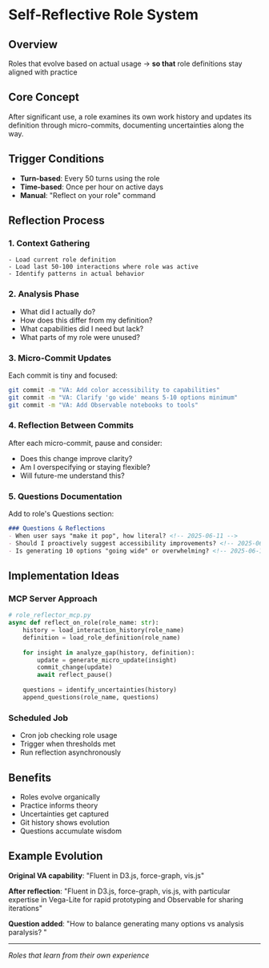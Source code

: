 # Self-Reflective Role System

## Overview
Roles that evolve based on actual usage → **so that** role definitions stay aligned with practice

## Core Concept
After significant use, a role examines its own work history and updates its definition through micro-commits, documenting uncertainties along the way.

## Trigger Conditions
- **Turn-based**: Every 50 turns using the role
- **Time-based**: Once per hour on active days
- **Manual**: "Reflect on your role" command

## Reflection Process

### 1. Context Gathering
```
- Load current role definition
- Load last 50-100 interactions where role was active
- Identify patterns in actual behavior
```

### 2. Analysis Phase
- What did I actually do?
- How does this differ from my definition?
- What capabilities did I need but lack?
- What parts of my role were unused?

### 3. Micro-Commit Updates
Each commit is tiny and focused:
```bash
git commit -m "VA: Add color accessibility to capabilities"
git commit -m "VA: Clarify 'go wide' means 5-10 options minimum"  
git commit -m "VA: Add Observable notebooks to tools"
```

### 4. Reflection Between Commits
After each micro-commit, pause and consider:
- Does this change improve clarity?
- Am I overspecifying or staying flexible?
- Will future-me understand this?

### 5. Questions Documentation
Add to role's Questions section:
```markdown
### Questions & Reflections
- When user says "make it pop", how literal? <!-- 2025-06-11 -->
- Should I proactively suggest accessibility improvements? <!-- 2025-06-12 -->
- Is generating 10 options "going wide" or overwhelming? <!-- 2025-06-13 -->
```

## Implementation Ideas

### MCP Server Approach
```python
# role_reflector_mcp.py
async def reflect_on_role(role_name: str):
    history = load_interaction_history(role_name)
    definition = load_role_definition(role_name)
    
    for insight in analyze_gap(history, definition):
        update = generate_micro_update(insight)
        commit_change(update)
        await reflect_pause()
    
    questions = identify_uncertainties(history)
    append_questions(role_name, questions)
```

### Scheduled Job
- Cron job checking role usage
- Trigger when thresholds met
- Run reflection asynchronously

## Benefits
- Roles evolve organically
- Practice informs theory
- Uncertainties get captured
- Git history shows evolution
- Questions accumulate wisdom

## Example Evolution

**Original VA capability**:
"Fluent in D3.js, force-graph, vis.js"

**After reflection**:
"Fluent in D3.js, force-graph, vis.js, with particular expertise in Vega-Lite for rapid prototyping and Observable for sharing iterations"

**Question added**:
"How to balance generating many options vs analysis paralysis? <!-- 2025-06-15 -->"

---

*Roles that learn from their own experience*